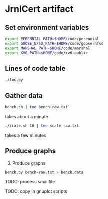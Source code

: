 # JrnlCert artifact

## Set environment variables

```sh
export PERENNIAL_PATH=$HOME/code/perennial
export GOOSE_NFSD_PATH=$HOME/code/goose-nfsd
export MARSHAL_PATH=$HOME/code/marshal
export XV6_PATH=$HOME/code/xv6-public
```

## Lines of code table

```sh
./loc.py
```

## Gather data

```sh
bench.sh | tee bench-raw.txt`
```

takes about a minute

```sh
./scale.sh 10 | tee scale-raw.txt
```

takes a few minutes

## Produce graphs

3. Produce graphs

```sh
bench.py bench-raw.txt > bench.data
```

TODO: process smallfile

TODO: copy in gnuplot scripts
